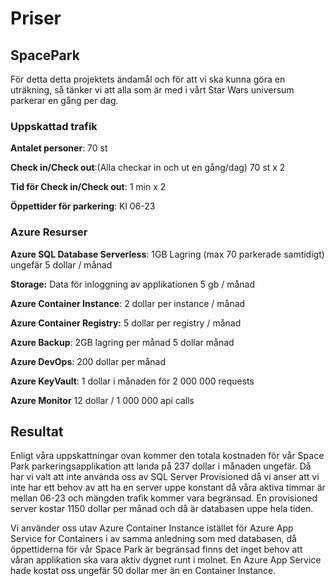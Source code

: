 # Priser

## SpacePark

För detta detta projektets ändamål och för att vi ska kunna göra en uträkning, så tänker vi att alla som är med i vårt Star Wars universum parkerar en gång per dag.

### Uppskattad trafik

**Antalet personer**: 70 st

**Check in/Check out**:(Alla checkar in och ut en gång/dag) 70 st x 2

**Tid för Check in/Check out**: 1 min x 2

**Öppettider för parkering**: Kl 06-23

### Azure Resurser

**Azure SQL Database Serverless**: 1GB Lagring (max 70 parkerade samtidigt) ungefär 5 dollar / månad

**Storage:** Data för inloggning av applikationen 5 gb / månad

**Azure Container Instance**: 2 dollar per instance / månad

**Azure Container Registry:** 5 dollar per registry / månad

**Azure Backup**: 2GB lagring per månad 5 dollar månad

**Azure DevOps**: 200 dollar per månad

**Azure KeyVault**: 1 dollar i månaden för 2 000 000 requests

**Azure Monitor** 12 dollar / 1 000 000 api calls



## Resultat

Enligt våra uppskattningar ovan kommer den totala kostnaden för vår Space Park parkeringsapplikation att landa på 237 dollar i månaden ungefär. Då har vi valt att inte använda oss av SQL Server Provisioned då vi anser att vi inte har ett behov av att ha en server uppe konstant då våra aktiva timmar är mellan 06-23 och mängden trafik kommer vara begränsad. En provisioned server kostar 1150 dollar per månad och då är databasen uppe hela tiden.

Vi använder oss utav Azure Container Instance istället för Azure App Service for Containers i av samma anledning som med databasen, då öppettiderna för vår Space Park är begränsad finns det inget behov att våran applikation ska vara aktiv dygnet runt i molnet. En Azure App Service hade kostat oss ungefär 50 dollar mer än en Container Instance.